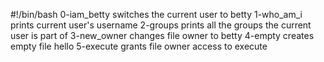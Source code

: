 #!/bin/bash
0-iam_betty switches the current user to betty
1-who_am_i prints current user's username
2-groups prints all the groups the current user is part of
3-new_owner changes file owner to betty
4-empty creates empty file hello
5-execute grants file owner access to execute
